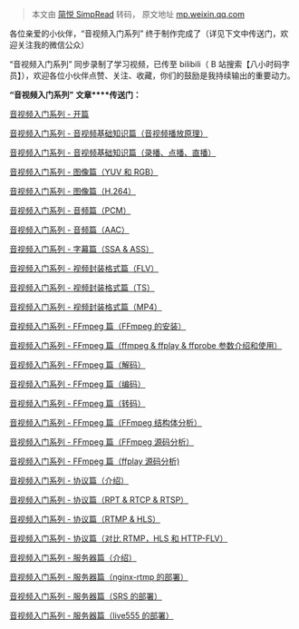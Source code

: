 > 本文由 [简悦 SimpRead](http://ksria.com/simpread/) 转码， 原文地址 [mp.weixin.qq.com](https://mp.weixin.qq.com/s?__biz=Mzg2MzA0NjM3Ng==&mid=2247483992&idx=1&sn=1f8ffc99f82439a7ece601939b4dd381&chksm=ce7fdddff90854c95a1f563f5652f6490404fb14698840d07113e58e38e501a6bd11006bf279&mpshare=1&scene=23&srcid=1212XjsAVh4y6yyX91R3b6HO&sharer_sharetime=1639300861561&sharer_shareid=5e60c650c4ac167a84f4af1048de6abc#rd)

各位亲爱的小伙伴，“音视频入门系列” 终于制作完成了（详见下文中传送门，欢迎关注我的微信公众）

“音视频入门系列” 同步录制了学习视频，已传至 bilibili（ B 站搜索【八小时码字员】），欢迎各位小伙伴点赞、关注、收藏，你们的鼓励是我持续输出的重要动力。

**“音视频入门系列”** **文章****传送门：**  

[音视频入门系列 - 开篇](http://mp.weixin.qq.com/s?__biz=Mzg2MzA0NjM3Ng==&mid=2247483920&idx=1&sn=443afe3675c4b902139ac1275241495e&chksm=ce7fdd97f9085481b7243b09e58c75d945b6417387be1cbd8b69c357286bcce410f26d3f260a&scene=21#wechat_redirect)

[音视频入门系列 - 音视频基础知识篇（音视频播放原理）](http://mp.weixin.qq.com/s?__biz=Mzg2MzA0NjM3Ng==&mid=2247483924&idx=1&sn=c7a7febae45e1848399bb7b4c60e11d6&chksm=ce7fdd93f9085485f6c5f62da16d7c2f1660a458377f5c1db6bfa1787ed310ab405f60fff64b&scene=21#wechat_redirect)  

[音视频入门系列 - 音视频基础知识篇（录播、点播、直播）](http://mp.weixin.qq.com/s?__biz=Mzg2MzA0NjM3Ng==&mid=2247483924&idx=2&sn=dfa0a8af9e34fafa64e118b155254826&chksm=ce7fdd93f9085485b521f966de13b3bd63de07dd889d058a8ae8d978b68a5344cbb207987ebf&scene=21#wechat_redirect)  

[音视频入门系列 - 图像篇（YUV 和 RGB）](http://mp.weixin.qq.com/s?__biz=Mzg2MzA0NjM3Ng==&mid=2247483939&idx=1&sn=bd3867f3d0bc0fe0648bbcb349bbcbb4&chksm=ce7fdda4f90854b2136373bc01e8e4de2207c7fd959be1b35ec62e67f402d04c528d24fe6587&scene=21#wechat_redirect)  

[音视频入门系列 - 图像篇（H.264）](http://mp.weixin.qq.com/s?__biz=Mzg2MzA0NjM3Ng==&mid=2247483939&idx=2&sn=326159632dd2bbe637f83f01ae0b11c3&chksm=ce7fdda4f90854b2cb9d4dbec69369371846fa3f8eda6fe68cb4cbc48ccafd213aaeb60c5d21&scene=21#wechat_redirect)  

[音视频入门系列 - 音频篇（PCM）](http://mp.weixin.qq.com/s?__biz=Mzg2MzA0NjM3Ng==&mid=2247483940&idx=1&sn=e89cd040dad1028dbf1bad550438acf9&chksm=ce7fdda3f90854b50e54d9f4eb1df77e0b4b2390465d05b4b3f0cefbdf3e7db86eb103bdfde7&scene=21#wechat_redirect)  

[音视频入门系列 - 音频篇（AAC）](http://mp.weixin.qq.com/s?__biz=Mzg2MzA0NjM3Ng==&mid=2247483940&idx=2&sn=23e52788eae4e45795c2201c8bd5324a&chksm=ce7fdda3f90854b5250c2477e8cf3c0043185f85cd894d4b77a9bf4aae957364977d9f49450d&scene=21#wechat_redirect)  

[音视频入门系列 - 字幕篇（SSA & ASS）](http://mp.weixin.qq.com/s?__biz=Mzg2MzA0NjM3Ng==&mid=2247483941&idx=1&sn=a5e2aaca558d2b17d542f905fa50eae3&chksm=ce7fdda2f90854b4179df83821583d6726fb26cf63ad596dd998c839e5ea7c1a9167b8b97498&scene=21#wechat_redirect)  

[音视频入门系列 - 视频封装格式篇（FLV）](http://mp.weixin.qq.com/s?__biz=Mzg2MzA0NjM3Ng==&mid=2247483942&idx=1&sn=0420111ef1b348b59178e434bb5cca1c&chksm=ce7fdda1f90854b7a14cf05698bd8ca22278d65e6a3a22effeea057e8920be63616d0682e541&scene=21#wechat_redirect)  

[音视频入门系列 - 视频封装格式篇（TS）](http://mp.weixin.qq.com/s?__biz=Mzg2MzA0NjM3Ng==&mid=2247483942&idx=2&sn=9ca89afcacfc362a634324ba00263491&chksm=ce7fdda1f90854b78c1f460ead3adb2b98fb95f138fd3d58f49f1c7bfdacaf505a28c6c69767&scene=21#wechat_redirect)  

[音视频入门系列 - 视频封装格式篇（MP4）](http://mp.weixin.qq.com/s?__biz=Mzg2MzA0NjM3Ng==&mid=2247483942&idx=3&sn=fb2922c901b1cff139020eda3e3aa52b&chksm=ce7fdda1f90854b74a0ff0e46a97d27f74a65c3520703e9ab38f2bea300e22168be2998fa833&scene=21#wechat_redirect)

[音视频入门系列 - FFmpeg 篇（FFmpeg 的安装）](http://mp.weixin.qq.com/s?__biz=Mzg2MzA0NjM3Ng==&mid=2247483963&idx=1&sn=796fc42b9d990514345abdc1a5d6307c&chksm=ce7fddbcf90854aa77c5c9b5a6c10944d90f3f102f271c91f10987cf31a7c6e8b7ccf8aac311&scene=21#wechat_redirect)  

[音视频入门系列 - FFmpeg 篇（ffmpeg & ffplay & ffprobe 参数介绍和使用）](http://mp.weixin.qq.com/s?__biz=Mzg2MzA0NjM3Ng==&mid=2247483963&idx=2&sn=f0131be8d34f40e42704231f66c8f875&chksm=ce7fddbcf90854aac38d48d10d220314d4efd93965953fa6c8769efdb39ea1b8a6c0ac15b6cb&scene=21#wechat_redirect)  

[音视频入门系列 - FFmpeg 篇（解码）](http://mp.weixin.qq.com/s?__biz=Mzg2MzA0NjM3Ng==&mid=2247483963&idx=3&sn=9f2252b8ca8dfaab46872d33c7b970df&chksm=ce7fddbcf90854aa3069cd41edc27e51ad0fad411d10ce706eb858d77348e2d2ebfdd7269a12&scene=21#wechat_redirect)  

[音视频入门系列 - FFmpeg 篇（编码）](http://mp.weixin.qq.com/s?__biz=Mzg2MzA0NjM3Ng==&mid=2247483963&idx=4&sn=efd0a1261b86dee04d68053e291eb34f&chksm=ce7fddbcf90854aa001849686124a2f14bf6976559d1e98980cdacca80f735126523daf1e5f9&scene=21#wechat_redirect)  

[音视频入门系列 - FFmpeg 篇（转码）](http://mp.weixin.qq.com/s?__biz=Mzg2MzA0NjM3Ng==&mid=2247483963&idx=5&sn=712ed6dea30c07939500e2c8f466b14d&chksm=ce7fddbcf90854aaefb7be01f565a4ddc92da278e9b6b8aaaa8c0b0dd3527547f28c7363985d&scene=21#wechat_redirect)  

[音视频入门系列 - FFmpeg 篇（FFmpeg 结构体分析）](http://mp.weixin.qq.com/s?__biz=Mzg2MzA0NjM3Ng==&mid=2247483963&idx=6&sn=a2fb3dc7516d33a043f0eeb2acc46d92&chksm=ce7fddbcf90854aa4c0054e454346b7ff893adcc8205c053bcf94c5ad50da07477769f1d9cb3&scene=21#wechat_redirect)  

[音视频入门系列 - FFmpeg 篇（FFmpeg 源码分析）](http://mp.weixin.qq.com/s?__biz=Mzg2MzA0NjM3Ng==&mid=2247483963&idx=7&sn=7ead6d10cb73740af97e55323a2ca1ae&chksm=ce7fddbcf90854aa34005ced70b6c764500f9c45e4fc9a010dea517c700dccd9cce9b8a110f9&scene=21#wechat_redirect)  

[音视频入门系列 - FFmpeg 篇（ffplay 源码分析)](http://mp.weixin.qq.com/s?__biz=Mzg2MzA0NjM3Ng==&mid=2247483963&idx=8&sn=9e1860012c05a5ad5c068dc50b708bb8&chksm=ce7fddbcf90854aac07e2ef76ea1755dcad804fcbd43758c3565e225a9f6681ced9244d12d21&scene=21#wechat_redirect)

[音视频入门系列 - 协议篇（介绍）](http://mp.weixin.qq.com/s?__biz=Mzg2MzA0NjM3Ng==&mid=2247483971&idx=1&sn=4c9d462dee7844249ca2981c8de0ccf4&chksm=ce7fddc4f90854d220c2602e8008ea4d9468e1bd2229ad244539b93786cf6c107028794d5eb0&scene=21#wechat_redirect)  

[音视频入门系列 - 协议篇（RPT & RTCP & RTSP）](http://mp.weixin.qq.com/s?__biz=Mzg2MzA0NjM3Ng==&mid=2247483971&idx=2&sn=489455239c1300c292e868786185474c&chksm=ce7fddc4f90854d2ce29c2bb802485bc5a7be666b5d4f65330a5bb6d75aaa93386a50f388b83&scene=21#wechat_redirect)  

[音视频入门系列 - 协议篇（RTMP & HLS）](http://mp.weixin.qq.com/s?__biz=Mzg2MzA0NjM3Ng==&mid=2247483971&idx=3&sn=f88add27a5a380cc59bceedc3040cd6e&chksm=ce7fddc4f90854d2e2d429a965c9932be69f76038ee43545eb0e254e45271ae51314c8a30bfa&scene=21#wechat_redirect)  

[音视频入门系列 - 协议篇（对比 RTMP，HLS 和 HTTP-FLV）](http://mp.weixin.qq.com/s?__biz=Mzg2MzA0NjM3Ng==&mid=2247483971&idx=4&sn=2714c97e117722ef478b3b3fa491088c&chksm=ce7fddc4f90854d2835dfbbb8a7498ed13e1b4af87aa075d1fd108f87a7e116463ec41cfdd98&scene=21#wechat_redirect)

[音视频入门系列 - 服务器篇（介绍）](http://mp.weixin.qq.com/s?__biz=Mzg2MzA0NjM3Ng==&mid=2247483974&idx=1&sn=57bc4e9baa4ed4eee52c8609edf0e37c&chksm=ce7fddc1f90854d7d386d7801e37d4304ace2e3bff59294aad45ff82dc0bfb2953c49e202743&scene=21#wechat_redirect)  

[音视频入门系列 - 服务器篇（nginx-rtmp 的部署）](http://mp.weixin.qq.com/s?__biz=Mzg2MzA0NjM3Ng==&mid=2247483974&idx=2&sn=21d844195a08c1f699873de14a3dcf2c&chksm=ce7fddc1f90854d78dfb449d9187a9bcdbbdadd0c19496180fe4d384bf7a04d98d604bd2edd3&scene=21#wechat_redirect)  

[音视频入门系列 - 服务器篇（SRS 的部署）](http://mp.weixin.qq.com/s?__biz=Mzg2MzA0NjM3Ng==&mid=2247483974&idx=3&sn=4f877b69148b19d9ce15dd9fa3901004&chksm=ce7fddc1f90854d73aea87d2c9e161dd569e08f63618c96e95068be16c1a9faa978e07b41873&scene=21#wechat_redirect)  

[音视频入门系列 - 服务器篇（live555 的部署）](http://mp.weixin.qq.com/s?__biz=Mzg2MzA0NjM3Ng==&mid=2247483974&idx=4&sn=4b50b17e0fd30e69ee2fc53bf02de60d&chksm=ce7fddc1f90854d7d865af73b4b89f101cd8b13cf1ce0a5d2632e3b54ebbe1def268721cad2e&scene=21#wechat_redirect)
